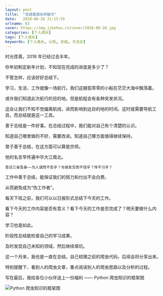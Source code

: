 ```yaml
---
layout: post
title:  "总结是成长的秘方"
date:   2018-06-26 21:15:55
urlname: 63
cover: https://img.jikehou.cn/cover/2018-06-26.jpg
categories: [个人成长]
tags: [个人成长]
keywords: [个人成长, 认知, 总结, 方法论]
---
```

时光荏苒，2018 年已经过去半年。

你年初制定新年计划，不知现在完成的进度是多少了？

不管怎样，应该好好总结下。

学习，生活，工作就像一场航行。我们这艘孤零零的小船在茫茫大海中飘荡着。

或许我们知道此次航行的目的地。但是航程会有各种突发状况。

这会让我们不知不觉偏离航线，进而影响到达目的地的时间。这时就需要导航工具，而总结就是这一工具。

善于总结是一件好事。在总结过程中，我们能对自己有个清楚的认识。

知道自己哪里做的不好，需要改进。知道自己哪方面值得继续保持。
<!-- more -->
曾子善于总结，在这方面可以算是宗师。

他的名言早传遍中华大江南北。

`吾日三省吾身——为人谋而不忠乎？与朋友交而不信乎？传不习乎？`

工作中善于总结，能保证我们的努力和付出不会白费。

从而避免成为“伪工作者”。

每天下班之前，我们可以以日报形式总结下今天的工作。

看下今天的工作内容是否有意义？看下今天的工作是否完成了？明天要做什么内容？

学习也是如此。

阶段性总结能检查自己的学习成果。

及时发现自己未知的领域，然后继续填坑。

这一个月来，我也是一直在总结。自己梳理之前的爬虫代码，后续会将分享出来。

特别提醒下，看别人的爬虫文章，重点阅读别人的爬虫思路以及分析的过程。

写在最后，我给各位小伙伴送上一份福利 —— Python 爬虫知识的框架图

![Python 爬虫知识的框架图](https://img.jikehou.cn/img/20180626_1.png)
